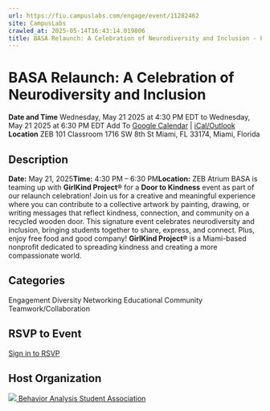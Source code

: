 ```yaml
---
url: https://fiu.campuslabs.com/engage/event/11282462
site: CampusLabs
crawled_at: 2025-05-14T16:43:14.019806
title: BASA Relaunch: A Celebration of Neurodiversity and Inclusion - Panther Connect
---
```


# BASA Relaunch: A Celebration of Neurodiversity and Inclusion
**Date and Time**
Wednesday, May 21 2025 at 4:30 PM EDT  to 
Wednesday, May 21 2025 at 6:30 PM EDT
Add To [Google Calendar](https://fiu.campuslabs.com/engage/event/11282462/googlepublish) | [iCal/Outlook ](https://fiu.campuslabs.com/engage/event/11282462.ics)
**Location**
ZEB 101 Classroom
1716 SW 8th St Miami, FL 33174, Miami, Florida
## Description
**Date:** May 21, 2025**Time:** 4:30 PM – 6:30 PM**Location:** ZEB Atrium
BASA is teaming up with **GirlKind Project®** for a **Door to Kindness** event as part of our relaunch celebration!
Join us for a creative and meaningful experience where you can contribute to a collective artwork by painting, drawing, or writing messages that reflect kindness, connection, and community on a recycled wooden door.
This signature event celebrates neurodiversity and inclusion, bringing students together to share, express, and connect. Plus, enjoy free food and good company!
**GirlKind Project®** is a Miami-based nonprofit dedicated to spreading kindness and creating a more compassionate world.
## Categories
Engagement
Diversity
Networking
Educational
Community
Teamwork/Collaboration
## RSVP to Event
[Sign in to RSVP](https://fiu.campuslabs.com/engage/account/login?returnUrl=/engage/event/11282462)
## Host Organization
[![](https://se-images.campuslabs.com/clink/images/05ca4dd5-7707-45d4-9765-2eebe8e6e191a3f25b17-3c7a-4cc8-a0c6-68fd10ed6fb9.png?preset=small-sq) Behavior Analysis Student Association ](https://fiu.campuslabs.com/engage/organization/basa)
